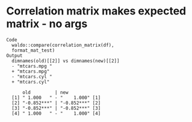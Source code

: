 # Correlation matrix makes expected matrix - no args

    Code
      waldo::compare(correlation_matrix(df),
      format_mat_test)
    Output
      dimnames(old)[[2]] vs dimnames(new)[[2]]
      - "mtcars.mpg "
      + "mtcars.mpg"
      - "mtcars.cyl "
      + "mtcars.cyl"
      
          old         | new            
      [1] " 1.000   " - "    1.000" [1]
      [2] "-0.852***" | "-0.852***" [2]
      [3] "-0.852***" | "-0.852***" [3]
      [4] " 1.000   " - "    1.000" [4]

